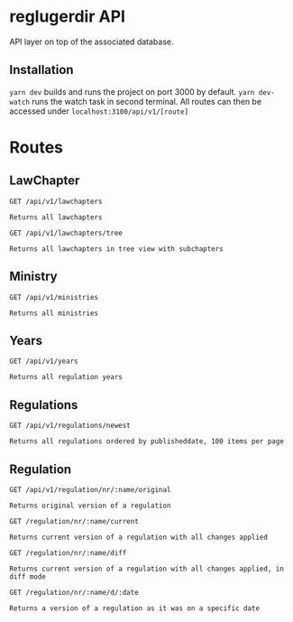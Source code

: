 # reglugerdir API

API layer on top of the associated database.

## Installation

`yarn dev` builds and runs the project on port 3000 by default.
`yarn dev-watch` runs the watch task in second terminal.
All routes can then be accessed under `localhost:3100/api/v1/[route]`

# Routes

## LawChapter

`GET /api/v1/lawchapters`

    Returns all lawchapters

`GET /api/v1/lawchapters/tree`

    Returns all lawchapters in tree view with subchapters

## Ministry

`GET /api/v1/ministries`

    Returns all ministries

## Years

`GET /api/v1/years`

    Returns all regulation years

## Regulations

`GET /api/v1/regulations/newest`

    Returns all regulations ordered by publisheddate, 100 items per page

## Regulation

`GET /api/v1/regulation/nr/:name/original`

    Returns original version of a regulation

`GET /regulation/nr/:name/current`

    Returns current version of a regulation with all changes applied

`GET /regulation/nr/:name/diff`

    Returns current version of a regulation with all changes applied, in diff mode

`GET /regulation/nr/:name/d/:date`

    Returns a version of a regulation as it was on a specific date
